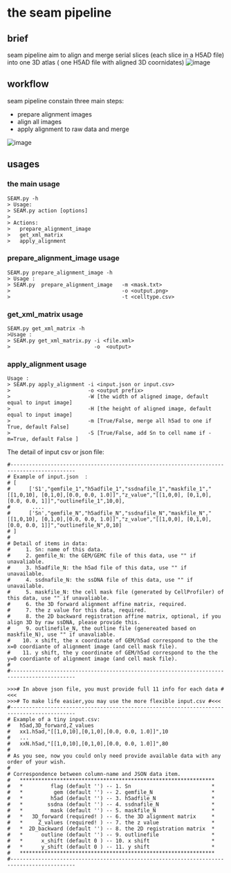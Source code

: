 # the seam pipeline

## brief
seam pipeline aim to align and merge serial slices (each slice in a H5AD file) into one 3D atlas ( one H5AD file with aligned 3D coornidates)
![image](https://github.com/BGI-Qingdao/4D-BioReconX/assets/8720584/8be45bf8-0c05-44f7-a4d8-2da4bf3e00d1)

## workflow
seam pipeline constain three main steps:

* prepare alignment images
* align all images
* apply alignment to raw data and merge

![image](https://github.com/BGI-Qingdao/4D-BioReconX/assets/8720584/95d2ccf1-3d16-47f9-bcf7-8d0d4c9de6fd)
 


## usages

### the main usage

```
SEAM.py -h
> Usage:
> SEAM.py action [options]
>
> Actions:
>   prepare_alignment_image
>   get_xml_matrix
>   apply_alignment
```
### prepare_alignment_image usage
```
SEAM.py prepare_alignment_image -h
> Usage :
> SEAM.py  prepare_alignment_image   -m <mask.txt>
>                                    -o <output.png>
>                                    -t <celltype.csv>
```
### get_xml_matrix usage
```
SEAM.py get_xml_matrix -h
>Usage :
> SEAM.py get_xml_matrix.py -i <file.xml>
>                           -o  <output>
```
### apply_alignment usage
```
Usage :
> SEAM.py apply_alignment -i <input.json or input.csv>
>                         -o <output prefix>
>                         -W [the width of aligned image, default equal to input image]
>                         -H [the height of aligned image, default equal to input image]
>                         -m [True/False, merge all h5ad to one if True, default False]
>                         -S [True/False, add Sn to cell name if -m=True, default False ]
```

The detail of input csv or json file:
```
#-------------------------------------------------------------------------------------------
# Example of input.json  :
# [
#      ['S1',"gemfile_1","h5adfile_1","ssdnafile_1","maskfile_1","[[1,0,10], [0,1,0],[0.0, 0.0, 1.0]]","z_value","[[1,0,0], [0,1,0],[0.0, 0.0, 1]]","outlinefile_1",10,0],
#       ....
#      ['Sn',"gemfile_N","h5adfile_N","ssdnafile_N","maskfile_N","[[1,0,10], [0,1,0],[0.0, 0.0, 1.0]]","z_value","[[1,0,0], [0,1,0],[0.0, 0.0, 1]]","outlinefile_N",0,10]
# ]
#
# Detail of items in data:
#     1. Sn: name of this data.
#     2. gemfile_N: the GEM/GEMC file of this data, use "" if unavaliable.
#     3. h5adfile_N: the h5ad file of this data, use "" if unavailable.
#     4. ssdnafile_N: the ssDNA file of this data, use "" if unavailable.
#     5. maskfile_N: the cell mask file (generated by CellProfiler) of this data, use "" if unavaliable.
#     6. the 3D forward alignment affine matrix, required.
#     7. the z value for this data, required.
#     8. the 2D backward registration affine matrix, optional, if you align 3D by raw ssDNA, please provide this.
#     9. outlinefile_N, the outline file (genereated based on maskfile_N), use "" if unavaliable.
#    10. x shift, the x coordinate of GEM/h5ad correspond to the the x=0 coordiante of alignment image (and cell mask file).
#    11. y shift, the y coordinate of GEM/h5ad correspond to the the y=0 coordiante of alignment image (and cell mask file).
#
#-------------------------------------------------------------------------------------------

>>># In above json file, you must provide full 11 info for each data #<<<
>>># To make life easier,you may use the more flexible input.csv #<<<
#-------------------------------------------------------------------------------------------
# Example of a tiny input.csv:
#   h5ad,3D_forward,Z_values
#   xx1.h5ad,"[[1,0,10],[0,1,0],[0.0, 0.0, 1.0]]",10
#   ...
#   xxN.h5ad,"[[1,0,10],[0,1,0],[0.0, 0.0, 1.0]]",80
#
# As you see, now you could only need provide available data with any order of your wish.
#
# Correspondence between column-name and JSON data item.
#   ***************************************************************
#   *         flag (default '') -- 1. Sn                          *
#   *          gem (default '') -- 2. gemfile_N                   *
#   *         h5ad (default '') -- 3. h5adfile_N                  *
#   *        ssdna (default '') -- 4. ssdnafile_N                 *
#   *         mask (default '') -- 5. maskfile_N                  *
#   *   3D_forward (required! ) -- 6. the 3D alignment matrix     *
#   *     Z_values (required! ) -- 7. the z value                 *
#   *  2D_backward (default '') -- 8. the 2D registration matrix  *
#   *      outline (default '') -- 9. outlinefile                 *
#   *      x_shift (default 0 ) -- 10. x shift                    *
#   *      y_shift (default 0 ) -- 11. y shift                    *
#   ***************************************************************
#-------------------------------------------------------------------------------------------
```

